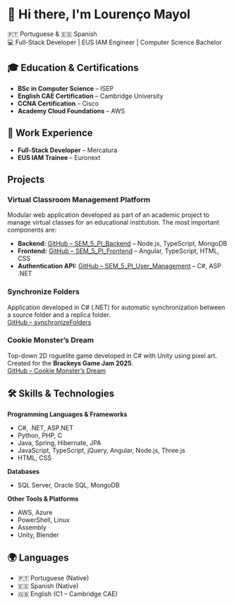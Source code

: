 
# 👋 Hi there, I'm Lourenço Mayol

🇵🇹 Portuguese & 🇪🇸 Spanish  
💻 Full-Stack Developer | EUS IAM Engineer | Computer Science Bachelor 

## 🎓 Education & Certifications
- **BSc in Computer Science** – ISEP  
- **English CAE Certification** – Cambridge University  
- **CCNA Certification** – Cisco  
- **Academy Cloud Foundations** – AWS  

## 💼 Work Experience
- **Full-Stack Developer** – Mercatura  
- **EUS IAM Trainee** – Euronext

## Projects

### Virtual Classroom Management Platform
Modular web application developed as part of an academic project to manage virtual classes for an educational institution. The most important components are:

- **Backend:** [GitHub – SEM_5_PI_Backend](https://github.com/lourencoMayol/SEM_5_PI_Backend) – Node.js, TypeScript, MongoDB  
- **Frontend:** [GitHub – SEM_5_PI_Frontend](https://github.com/lourencoMayol/SEM_5_PI_Frontend) – Angular, TypeScript, HTML, CSS  
- **Authentication API:** [GitHub – SEM_5_PI_User_Management](https://github.com/lourencoMayol/SEM_5_PI_User_Management) – C#, ASP .NET

### Synchronize Folders
Application developed in C# (.NET) for automatic synchronization between a source folder and a replica folder.  
[GitHub – synchronizeFolders](https://github.com/lourencoMayol/synchronizeFolders)

### Cookie Monster’s Dream
Top-down 2D roguelite game developed in C# with Unity using pixel art. Created for the **Brackeys Game Jam 2025**.  
[GitHub – Cookie Monster’s Dream](https://github.com/tiagofernandes27/Cookie-Monster-s-Dream)


## 🛠️ Skills & Technologies
**Programming Languages & Frameworks**  
- C#, .NET, ASP.NET  
- Python, PHP, C
- Java, Spring, Hibernate, JPA
- JavaScript, TypeScript, jQuery, Angular, Node.js, Three.js  
- HTML, CSS  

**Databases**  
- SQL Server, Oracle SQL, MongoDB  

**Other Tools & Platforms**  
- AWS, Azure  
- PowerShell, Linux  
- Assembly 
- Unity, Blender

## 🌍 Languages
- 🇵🇹 Portuguese (Native)  
- 🇪🇸 Spanish (Native)  
- 🇬🇧 English (C1 – Cambridge CAE)  


